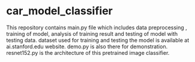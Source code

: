 # car_model_classifier
This repository contains main.py file which includes data preprocessing , training of model, analysis of training result 
and testing of model with testing data.
dataset used for training and testing the model is available at ai.stanford.edu website.
demo.py is also there for demonstration.
resnet152.py is the architecture of this pretrained image classifier.
